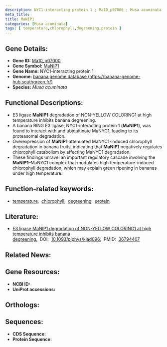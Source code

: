 ```yaml
---
description: NYC1-interacting protein 1 ; Ma10_p07000 ; Musa acuminata
meta_title:
title: MaNIP1
categories: [Musa acuminata]
tags: [ temperature,chlorophyll,degreening,protein ]
---
```


## Gene Details:
- **Gene ID:** [Ma10_p07000]()
- **Gene Symbol:** <u>MaNIP1</u>
- **Gene Name:** NYC1-interacting protein 1
- **Genome:** [banana genome database (https://banana-genome-hub.southgreen.fr/)]()
- **Species:** *Musa acuminata*

## Functional Descriptions:
   - E3 ligase **MaNIP1** degradation of NON-YELLOW COLORING1 at high temperature inhibits banana degreening.
   - A banana RING E3 ligase, NYC1-interacting protein 1 (**MaNIP1**), was found to interact with and ubiquitinate MaNYC1, leading to its proteasomal degradation.
   - Overexpression of **MaNIP1** attenuated MaNYC1-induced chlorophyll degradation in banana fruits, indicating that **MaNIP1** negatively regulates chlorophyll catabolism by affecting MaNYC1 degradation.
   - These findings unravel an important regulatory cascade involving the **MaNIP1**–MaNYC1 complex that modulates high temperature-induced chlorophyll degradation, which may explain green ripening in bananas under high temperature.

## Function-related keywords:
   - [temperature](/tags/temperature/),&nbsp;&nbsp;[chlorophyll](/tags/chlorophyll/),&nbsp;&nbsp;[degreening](/tags/degreening/),&nbsp;&nbsp;[protein](/tags/protein/)

## Literature:
   - [E3 ligase MaNIP1 degradation of NON-YELLOW COLORING1 at high temperature inhibits banana degreening.](https://doi.org/10.1093/plphys/kiad096)&nbsp;&nbsp;DOI:&nbsp;&nbsp;[10.1093/plphys/kiad096](https://doi.org/10.1093/plphys/kiad096);&nbsp;&nbsp;PMID:&nbsp;&nbsp;[36794407](https://pubmed.ncbi.nlm.nih.gov/36794407/)

## Related News:

## Gene Resources:
- **NCBI ID:**  [](https://www.ncbi.nlm.nih.gov/gene/?term=)
- **UniProt accessions:**  [](https://www.uniprot.org/uniprotkb//entry)

## Orthologs:

## Sequences:
- **CDS Sequence:**
- **Protein Sequence:**
